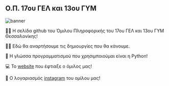 ## Ο.Π. 17ου ΓΕΛ και 13ου ΓΥΜ

<img alt="banner" src="https://github.com/Omilos-Plhroforikis-17o-GEL-13o-GYM/.github/blob/main/profile/Banner_long.png">

🙋‍♂️ Η σελίδα github του Όμιλου Πληροφορικής του 17ου ΓΕΛ και 13ου ΓΥΜ Θεσσαλονίκης!

👨‍💻 Εδώ θα αναρτήσουμε τις δημιουργίες που θα κάνουμε. 

🐍 Η γλώσσα προγραμματισμού που χρησιμποιούμαι είναι η Python!

💻 Το [website](https://iosifidi.wixsite.com/omoda) που έφτιαξε ο όμιλος μας!

📱 Ο λογαριασμός [instagram](https://www.instagram.com/17gel13/) του ομίλου μας!

